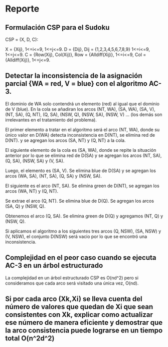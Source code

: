 # Reporte

## Formulación CSP para el Sudoku

CSP = (X, D, C):

X = {Xij}, 1<=i<=9, 1<=j<=9.
D = {Dij}, Dij = {1,2,3,4,5,6,7,8,9} 1<=i<=9, 1<=j<=9.
C = {Row(Xij), Col(Xij)}, Row = {Alldiff(Xij)}, 1<=i<=9, Col = {Alldiff(Xij)}, 1<=j<=9.

## Detectar la inconsistencia de la asignación parcial {WA = red, V = blue} con el algoritmo AC-3.

El dominio de WA solo contendrá un elemento (red) al igual que el dominio de V (blue).
En la cola se añadiran los arcos (NT, WA), (SA, WA), (SA, V), (NT, SA), (Q, NT), (Q, SA), (NSW, Q), (NSW, SA), (NSW, V) ... (los demás son irrelevantes en el tratamiento del problema).

El primer elemento a tratar en el algoritmo será el arco (NT, WA), donde su único valor en D(WA) detecta inconsistencia en D(NT), se elimina red de D(NT). y se agregan los arcos (SA, NT) y (Q, NT) a la cola.

El siguiente elemento de la cola es (SA, WA), donde se repite la situación anterior por lo que se elimina red de D(SA) y se agregan los arcos (NT, SA), (Q, SA), (NSW, SA) y (V, SA).

Luego, el elemento es (SA, V). Se elimina blue de D(SA) y se agregan los arcos (WA, SA), (NT, SA), (Q, SA) y (NSW, SA).

El siguiente es el arco (NT, SA). Se elimina green de D(NT), se agregan los arcos (WA, NT) y (Q, NT).

Se extrae el arco (Q, NT). Se elimina blue de D(Q). Se agregan los arcos (SA, Q) y (NSW, Q).

Obtenemos el arco (Q, SA). Se elimina green de D(Q) y agregamos (NT, Q) y (NSW, Q).

Si aplicamos el algoritmo a los siguientes tres arcos (Q, NSW), (SA, NSW) y (V, NSW), el conjunto D(NSW) será vacio por lo que se encontró una inconsistencia.

## Complejidad en el peor caso cuando se ejecuta AC-3 en un árbol estructurado

La complejidad en un árbol estructurado CSP es O(nd^2) pero si consideramos que cada arco será visitado una única vez, O(nd).

## Si por cada arco (Xk,Xi) se lleva cuenta del número de valores que quedan de Xi que sean consistentes con Xk, explicar como actualizar ese número de manera eficiente y demostrar que la arco consistencia puede lograrse en un tiempo total O(n^2d^2)


